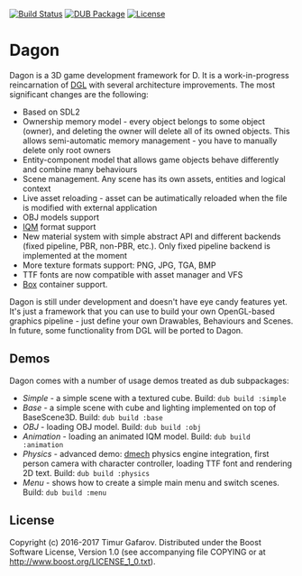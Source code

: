 [![Build Status](https://travis-ci.org/gecko0307/dagon.svg?branch=master)](https://travis-ci.org/gecko0307/dagon)
[![DUB Package](https://img.shields.io/dub/v/dagon.svg)](https://code.dlang.org/packages/dagon)
[![License](http://img.shields.io/badge/license-boost-blue.svg)](http://www.boost.org/LICENSE_1_0.txt)

Dagon
=====
Dagon is a 3D game development framework for D. It is a work-in-progress reincarnation of [DGL](https://github.com/gecko0307/dgl) with several architecture improvements. The most significant changes are the following:

* Based on SDL2
* Ownership memory model - every object belongs to some object (owner), and deleting the owner will delete all of its owned objects. This allows semi-automatic memory management - you have to manually delete only root owners
* Entity-component model that allows game objects behave differently and combine many behaviours
* Scene management. Any scene has its own assets, entities and logical context
* Live asset reloading - asset can be autimatically reloaded when the file is modified with external application
* OBJ models support
* [IQM](https://github.com/lsalzman/iqm) format support
* New material system with simple abstract API and different backends (fixed pipeline, PBR, non-PBR, etc.). Only fixed pipeline backend is implemented at the moment
* More texture formats support: PNG, JPG, TGA, BMP
* TTF fonts are now compatible with asset manager and VFS
* [Box](https://github.com/gecko0307/box) container support.

Dagon is still under development and doesn't have eye candy features yet. It's just a framework that you can use to build your own OpenGL-based graphics pipeline - just define your own Drawables, Behaviours and Scenes. In future, some functionality from DGL will be ported to Dagon.

Demos
-----
Dagon comes with a number of usage demos treated as dub subpackages:

* *Simple* - a simple scene with a textured cube. Build: `dub build :simple`
* *Base* - a simple scene with cube and lighting implemented on top of BaseScene3D. Build: `dub build :base`
* *OBJ* - loading OBJ model. Build: `dub build :obj`
* *Animation* - loading an animated IQM model. Build: `dub build :animation`
* *Physics* - advanced demo: [dmech](https://github.com/gecko0307/dmech) physics engine integration, first person camera with character controller, loading TTF font and rendering 2D text. Build: `dub build :physics`
* *Menu* - shows how to create a simple main menu and switch scenes. Build: `dub build :menu`

License
-------
Copyright (c) 2016-2017 Timur Gafarov. Distributed under the Boost Software License, Version 1.0 (see accompanying file COPYING or at http://www.boost.org/LICENSE_1_0.txt).

